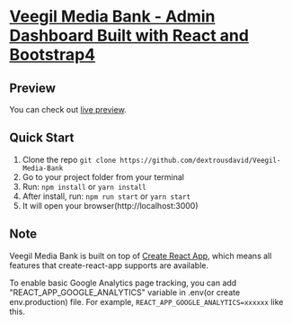 # [Veegil Media Bank - Admin Dashboard Built with React and Bootstrap4](https://github.com/dextrousdavid/Veegil-Media-Bank)

## Preview

You can check out [live preview](https://github.com/dextrousdavid/Veegil-Media-Bank).

## Quick Start

1.  Clone the repo `git clone https://github.com/dextrousdavid/Veegil-Media-Bank`
2.  Go to your project folder from your terminal
3.  Run: `npm install` or `yarn install`
4.  After install, run: `npm run start` or `yarn start`
5.  It will open your browser(http://localhost:3000)

## Note

Veegil Media Bank is built on top of [Create React App](https://github.com/facebook/create-react-app), which means all features that create-react-app supports are available.

To enable basic Google Analytics page tracking, you can add "REACT_APP_GOOGLE_ANALYTICS" variable in .env(or create env.production) file. For example, `REACT_APP_GOOGLE_ANALYTICS=xxxxxx` like this.
